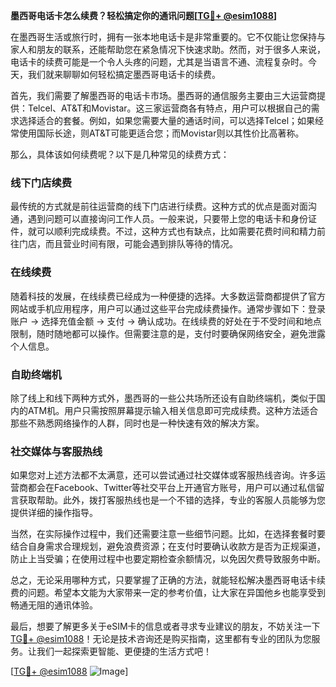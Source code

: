 **墨西哥电话卡怎么续费？轻松搞定你的通讯问题[[TG💪+ @esim1088](https://t.me/s/esim1088)]**

在墨西哥生活或旅行时，拥有一张本地电话卡是非常重要的。它不仅能让您保持与家人和朋友的联系，还能帮助您在紧急情况下快速求助。然而，对于很多人来说，电话卡的续费可能是一个令人头疼的问题，尤其是当语言不通、流程复杂时。今天，我们就来聊聊如何轻松搞定墨西哥电话卡的续费。

首先，我们需要了解墨西哥的电话卡市场。墨西哥的通信服务主要由三大运营商提供：Telcel、AT&T和Movistar。这三家运营商各有特点，用户可以根据自己的需求选择适合的套餐。例如，如果您需要大量的通话时间，可以选择Telcel；如果经常使用国际长途，则AT&T可能更适合您；而Movistar则以其性价比高著称。

那么，具体该如何续费呢？以下是几种常见的续费方式：

### 线下门店续费

最传统的方式就是前往运营商的线下门店进行续费。这种方式的优点是面对面沟通，遇到问题可以直接询问工作人员。一般来说，只要带上您的电话卡和身份证件，就可以顺利完成续费。不过，这种方式也有缺点，比如需要花费时间和精力前往门店，而且营业时间有限，可能会遇到排队等待的情况。

### 在线续费

随着科技的发展，在线续费已经成为一种便捷的选择。大多数运营商都提供了官方网站或手机应用程序，用户可以通过这些平台完成续费操作。通常步骤如下：登录账户 -> 选择充值金额 -> 支付 -> 确认成功。在线续费的好处在于不受时间和地点限制，随时随地都可以操作。但需要注意的是，支付时要确保网络安全，避免泄露个人信息。

### 自助终端机

除了线上和线下两种方式外，墨西哥的一些公共场所还设有自助终端机，类似于国内的ATM机。用户只需按照屏幕提示输入相关信息即可完成续费。这种方法适合那些不熟悉网络操作的人群，同时也是一种快速有效的解决方案。

### 社交媒体与客服热线

如果您对上述方法都不太满意，还可以尝试通过社交媒体或客服热线咨询。许多运营商都会在Facebook、Twitter等社交平台上开通官方账号，用户可以通过私信留言获取帮助。此外，拨打客服热线也是一个不错的选择，专业的客服人员能够为您提供详细的操作指导。

当然，在实际操作过程中，我们还需要注意一些细节问题。比如，在选择套餐时要结合自身需求合理规划，避免浪费资源；在支付时要确认收款方是否为正规渠道，防止上当受骗；在使用过程中也要定期检查余额情况，以免因欠费导致服务中断。

总之，无论采用哪种方式，只要掌握了正确的方法，就能轻松解决墨西哥电话卡续费的问题。希望本文能为大家带来一定的参考价值，让大家在异国他乡也能享受到畅通无阻的通讯体验。

最后，想要了解更多关于eSIM卡的信息或者寻求专业建议的朋友，不妨关注一下[TG💪+ @esim1088](https://t.me/s/esim1088)！无论是技术咨询还是购买指南，这里都有专业的团队为您服务。让我们一起探索更智能、更便捷的生活方式吧！

[[TG💪+ @esim1088](https://t.me/s/esim1088) ![Image](https://i.postimg.cc/4NQfJmqS/Snipaste-2025-05-13-00-14-12.png)]